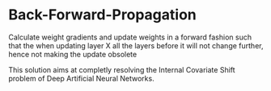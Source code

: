 # Back-Forward-Propagation
Calculate weight gradients and update weights in a forward fashion such that the when updating layer X all the layers before it will not change further, hence not making the update obsolete

This solution aims at completly resolving the Internal Covariate Shift problem of Deep Artificial Neural Networks.
